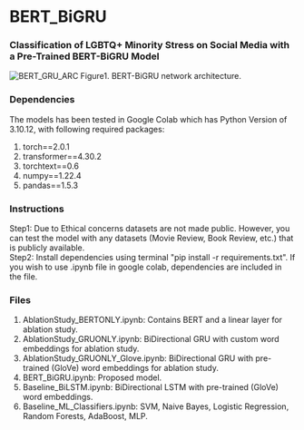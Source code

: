 # BERT_BiGRU

### Classification of LGBTQ+ Minority Stress on Social Media with a Pre-Trained BERT-BiGRU Model

![BERT_GRU_ARC](https://github.com/chapagaisa/BERT_BiGRU/assets/46834070/abc6a851-d8aa-4634-99c8-2ccef78fb8b2)
Figure1. BERT-BiGRU network architecture.

### Dependencies
The models has been tested in Google Colab which has Python Version of 3.10.12, with following required packages: <br>
1. torch==2.0.1
2. transformer==4.30.2
3. torchtext==0.6
4. numpy==1.22.4 
5. pandas==1.5.3 


### Instructions
Step1: Due to Ethical concerns datasets are not made public. However, you can test the model with any datasets (Movie Review, Book Review, etc.) that is publicly available. <br>
Step2: Install dependencies using terminal "pip install -r requirements.txt". If you wish to use .ipynb file in google colab, dependencies are included in the file. <br>

### Files
1. AblationStudy_BERTONLY.ipynb: Contains BERT and a linear layer for ablation study.
2. AblationStudy_GRUONLY.ipynb: BiDirectional GRU with custom word embeddings for ablation study.
3. AblationStudy_GRUONLY_Glove.ipynb: BiDirectional GRU with pre-trained (GloVe) word embeddings for ablation study.
4. BERT_BiGRU.ipynb: Proposed model.
5. Baseline_BiLSTM.ipynb: BiDirectional LSTM with pre-trained (GloVe) word embeddings.
6. Baseline_ML_Classifiers.ipynb: SVM, Naive Bayes, Logistic Regression, Random Forests, AdaBoost, MLP.

